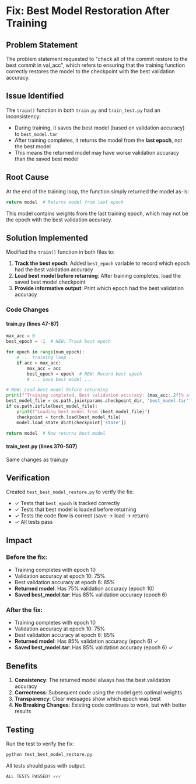 # Fix: Best Model Restoration After Training

## Problem Statement
The problem statement requested to "check all of the commit restore to the best commit in val_acc", which refers to ensuring that the training function correctly restores the model to the checkpoint with the best validation accuracy.

## Issue Identified
The `train()` function in both `train.py` and `train_test.py` had an inconsistency:
- During training, it saves the best model (based on validation accuracy) to `best_model.tar`
- After training completes, it returns the model from the **last epoch**, not the best model
- This means the returned model may have worse validation accuracy than the saved best model

## Root Cause
At the end of the training loop, the function simply returned the model as-is:
```python
return model  # Returns model from last epoch
```

This model contains weights from the last training epoch, which may not be the epoch with the best validation accuracy.

## Solution Implemented
Modified the `train()` function in both files to:

1. **Track the best epoch**: Added `best_epoch` variable to record which epoch had the best validation accuracy
2. **Load best model before returning**: After training completes, load the saved best model checkpoint
3. **Provide informative output**: Print which epoch had the best validation accuracy

### Code Changes

#### train.py (lines 47-87)
```python
max_acc = 0
best_epoch = -1  # NEW: Track best epoch

for epoch in range(num_epoch):
    # ... training loop ...
    if acc > max_acc:
        max_acc = acc
        best_epoch = epoch  # NEW: Record best epoch
        # ... save best model ...

# NEW: Load best model before returning
print(f"Training completed. Best validation accuracy: {max_acc:.2f}% at epoch {best_epoch}")
best_model_file = os.path.join(params.checkpoint_dir, 'best_model.tar')
if os.path.isfile(best_model_file):
    print(f"Loading best model from {best_model_file}")
    checkpoint = torch.load(best_model_file)
    model.load_state_dict(checkpoint['state'])

return model  # Now returns best model
```

#### train_test.py (lines 370-507)
Same changes as train.py

## Verification
Created `test_best_model_restore.py` to verify the fix:
- ✓ Tests that `best_epoch` is tracked correctly
- ✓ Tests that best model is loaded before returning
- ✓ Tests the code flow is correct (save → load → return)
- ✓ All tests pass

## Impact
### Before the fix:
- Training completes with epoch 10
- Validation accuracy at epoch 10: 75%
- Best validation accuracy at epoch 6: 85%
- **Returned model**: Has 75% validation accuracy (epoch 10)
- **Saved best_model.tar**: Has 85% validation accuracy (epoch 6)

### After the fix:
- Training completes with epoch 10
- Validation accuracy at epoch 10: 75%
- Best validation accuracy at epoch 6: 85%
- **Returned model**: Has 85% validation accuracy (epoch 6) ✓
- **Saved best_model.tar**: Has 85% validation accuracy (epoch 6) ✓

## Benefits
1. **Consistency**: The returned model always has the best validation accuracy
2. **Correctness**: Subsequent code using the model gets optimal weights
3. **Transparency**: Clear messages show which epoch was best
4. **No Breaking Changes**: Existing code continues to work, but with better results

## Testing
Run the test to verify the fix:
```bash
python test_best_model_restore.py
```

All tests should pass with output:
```
ALL TESTS PASSED! ✓✓✓
```
